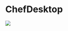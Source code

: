# ChefDesktop

[![](https://github.com/CyberFatherRT/ChefDesktop/actions/workflows/rust.yml/badge.svg)](https://github.com/CyberFatherRT/ChefDesktop/actions/workflows/rust.yml)
